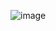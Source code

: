 ![image](https://github.com/bshreyank/Tic-Tac-Toe-Game/assets/66244570/2c85ee0a-043b-42bb-8e17-de6bed51953c)
